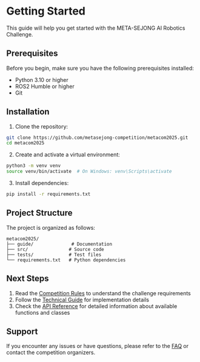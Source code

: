 # Getting Started

This guide will help you get started with the META-SEJONG AI Robotics Challenge.

## Prerequisites

Before you begin, make sure you have the following prerequisites installed:

- Python 3.10 or higher
- ROS2 Humble or higher
- Git

## Installation

1. Clone the repository:
```bash
git clone https://github.com/metasejong-competition/metacom2025.git
cd metacom2025
```

2. Create and activate a virtual environment:
```bash
python3 -m venv venv
source venv/bin/activate  # On Windows: venv\Scripts\activate
```

3. Install dependencies:
```bash
pip install -r requirements.txt
```

## Project Structure

The project is organized as follows:

```
metacom2025/
├── guide/              # Documentation
├── src/               # Source code
├── tests/             # Test files
└── requirements.txt   # Python dependencies
```

## Next Steps

1. Read the [Competition Rules](rules.md) to understand the challenge requirements
2. Follow the [Technical Guide](technical-guide.md) for implementation details
3. Check the [API Reference](api-reference.md) for detailed information about available functions and classes

## Support

If you encounter any issues or have questions, please refer to the [FAQ](faq.md) or contact the competition organizers. 